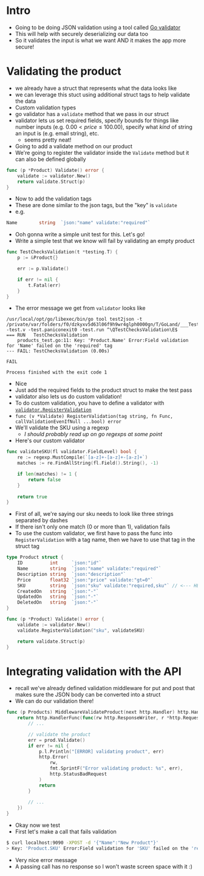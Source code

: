 # Intro
* Going to be doing JSON validation using a tool called [Go validator](https://github.com/go-playground/validator)
* This will help with securely deserializing our data too
* So it validates the input is what we want AND it makes the app more secure!

# Validating the product
* we already have a struct that represents what the data looks like
* we can leverage this stuct using additional struct tags to help validate the data
* Custom validation types
* go validator has a `validate` method that we pass in our struct
* validator lets us set required fields, specify bounds for things like number inputs (e.g. $0.00 \lt price \leq 100.00$), specify what _kind_ of string an input is (e.g. email string), etc.
    * seems pretty neat!
* Going to add a validate method on our product
* We're going to register the validator inside the `Validate` method but it can also be defined globally

```go
func (p *Product) Validate() error {
	validate := validator.New()
	return validate.Struct(p)
}
```

* Now to add the validation tags
* These are done similar to the json tags, but the "key" is `validate`
* e.g.

```go
Name        string  `json:"name" validate:"required"`
```

* Ooh gonna write a simple unit test for this. Let's go!
* Write a simple test that we know will fail by validating an empty product

```go
func TestChecksValidation(t *testing.T) {
	p := &Product{}

	err := p.Validate()

	if err != nil {
		t.Fatal(err)
	}
}
```

* The error message we get from `validator` looks like

```shell
/usr/local/opt/go/libexec/bin/go tool test2json -t /private/var/folders/f0/dzkyxv5d63l06f9h9wr4glph0000gn/T/GoLand/___TestChecksValidation_in_product_api_data.test -test.v -test.paniconexit0 -test.run ^\QTestChecksValidation\E$
=== RUN   TestChecksValidation
    products_test.go:11: Key: 'Product.Name' Error:Field validation for 'Name' failed on the 'required' tag
--- FAIL: TestChecksValidation (0.00s)

FAIL

Process finished with the exit code 1
```

* Nice
* Just add the required fields to the product struct to make the test pass
* validator also lets us do custom validation!
* To do custom validation, you have to define a validator with [`validator.RegisterValidation`](https://pkg.go.dev/github.com/go-playground/validator/v10#Validate.RegisterValidation)
* `func (v *Validate) RegisterValidation(tag string, fn Func, callValidationEvenIfNull ...bool) error`
* We'll validate the SKU using a regexp
    * _I should probably read up on go regexps at some point_
* Here's our custom validator

```go
func validateSKU(fl validator.FieldLevel) bool {
	re := regexp.MustCompile(`[a-z]+-[a-z]+-[a-z]+`)
	matches := re.FindAllString(fl.Field().String(), -1)

	if len(matches) != 1 {
		return false
	}
	
	return true
}
```

* First of all, we're saying our sku needs to look like three strings separated by dashes
* If there isn't only one match (0 or more than 1), validation fails
* To use the custom validator, we first have to pass the func into `RegisterValidation` with a tag name, then we have to use that tag in the struct tag

```go
type Product struct {
	ID          int     `json:"id"`
	Name        string  `json:"name" validate:"required"`
	Description string  `json:"description"`
	Price       float32 `json:"price" validate:"gt=0"`
	SKU         string  `json:"sku" validate:"required,sku"` // <--- HERE!
	CreatedOn   string  `json:"-"`
	UpdatedOn   string  `json:"-"`
	DeletedOn   string  `json:"-"`
}

func (p *Product) Validate() error {
	validate := validator.New()
	validate.RegisterValidation("sku", validateSKU)

	return validate.Struct(p)
}
```

# Integrating validation with the API
* recall we've already defined validation middleware for put and post that makes sure the JSON body can be converted into a struct
* We can do our validation there!

```go
func (p Products) MiddlewareValidateProduct(next http.Handler) http.Handler {
	return http.HandlerFunc(func(rw http.ResponseWriter, r *http.Request) {
		// ...

		// validate the product
		err = prod.Validate()
		if err != nil {
			p.l.Println("[ERROR] validating product", err)
			http.Error(
				rw,
				fmt.SprintF("Error validating product: %s", err),
				http.StatusBadRequest
			)
			return
		}
		
		// ...
	})
}
```

* Okay now we test
* First let's make a call that fails validation

```bash
$ curl localhost:9090 -XPOST -d '{"Name":"New Product"}'                                         > Error validating product: Key: 'Product.Price' Error:Field validation for 'Price' failed on the 'gt' tag
> Key: 'Product.SKU' Error:Field validation for 'SKU' failed on the 'required' tag
```

* Very nice error message
* A passing call has no response so I won't waste screen space with it :)